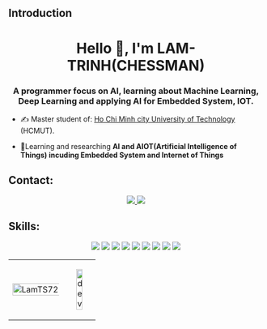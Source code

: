 ## Introduction
<h1 align="center">Hello 👋, I'm LAM-TRINH(CHESSMAN)</h1>
<h3 align="center">A programmer focus on AI, learning about Machine Learning, Deep Learning and applying AI for Embedded System, IOT.  </h3>

- ✍ Master student of: [Ho Chi Minh city University of Technology](https://www.hcmut.edu.vn/vi) (HCMUT).

- 🌱Learning and researching **AI and AIOT(Artificial Intelligence of Things) incuding Embedded System and Internet of Things**


## Contact:


<p align="center">

  <a href="https://www.facebook.com/lamsmilehi/" alt="Facebook">
    <img src="https://img.icons8.com/fluent/48/000000/facebook-new.png" target="_blank" />
  </a> 
  <a href="mailto:sonlam7220@gmail.com" alt="Email">
    <img src="https://img.icons8.com/fluency/48/000000/apple-mail.png"/>
  </a>
</p>

## Skills:
<p align="center">
  <img src="https://img.icons8.com/color/48/000000/python--v1.png"/>
   <img src="https://img.icons8.com/color/48/000000/c-programming.png"/>
  <img src="https://img.icons8.com/color/48/000000/c-plus-plus-logo.png"/>
  <img src="https://img.icons8.com/color/48/000000/c-sharp-logo.png"/>
  <img src="https://img.icons8.com/fluency/48/000000/matlab.png"/>
  <img src="https://img.icons8.com/fluency/48/000000/rstudio.png"/>
  <img src="https://img.icons8.com/color/48/000000/haskell.png"/>
  <img src="https://img.icons8.com/sf-regular/48/github.png"/>
  <img src="https://img.icons8.com/color/48/postgreesql.png"/>
</p>

<table style="width:200%;">
  <tr>
      <td>
      <img src="https://github-readme-stats.vercel.app/api/top-langs/?username=LamTS72&bg_color=FFFFFF00&text_color=179fa3&layout=compact&hide=CSS&langs_count=10&custom_title=Top%20ngôn%20ngữ%20được%20dùng" alt="LamTS72" width="200%"/>
    </td>
    <td>
      <p align="center"> 
        <img src="https://cdn.dribbble.com/users/1059583/screenshots/4171367/coding-freak.gif" alt="dev" width="50%"/>
      </p>
    </td>
  </tr>
</table>




